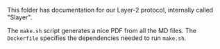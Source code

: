 This folder has documentation for our Layer-2 protocol, internally called "Slayer".

The `make.sh` script generates a nice PDF from all the MD files. The `Dockerfile` specifies the dependencies needed to run `make.sh`.